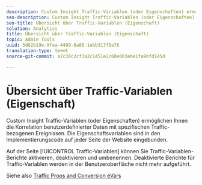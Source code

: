 ```yaml
---
description: Custom Insight Traffic-Variablen (oder Eigenschaften) ermöglichen Ihnen die Korrelation benutzerdefinierter Daten mit spezifischen Traffic-bezogenen Ereignissen. Die Eigenschaftsvariablen sind in den Implementierungscode auf jeder Seite der Website eingebunden.
seo-description: Custom Insight Traffic-Variablen (oder Eigenschaften) ermöglichen Ihnen die Korrelation benutzerdefinierter Daten mit spezifischen Traffic-bezogenen Ereignissen. Die Eigenschaftsvariablen sind in den Implementierungscode auf jeder Seite der Website eingebunden.
seo-title: Übersicht über Traffic-Variablen (Eigenschaft)
solution: Analytics
title: Übersicht über Traffic-Variablen (Eigenschaft)
topic: Admin Tools
uuid: 5d62b19e-9fea-4489-8a80-1ebb317f5a78
translation-type: tm+mt
source-git-commit: a2c38c2cf3a2c1451e2c60e003ebe1fa9bfd145d

---
```



# Übersicht über Traffic-Variablen (Eigenschaft)

Custom Insight Traffic-Variablen (oder Eigenschaften) ermöglichen Ihnen die Korrelation benutzerdefinierter Daten mit spezifischen Traffic-bezogenen Ereignissen. Die Eigenschaftsvariablen sind in den Implementierungscode auf jeder Seite der Website eingebunden.

Auf der Seite [!UICONTROL Traffic-Variablen] können Sie Traffic-Variablen-Berichte aktivieren, deaktivieren und umbenennen. Deaktivierte Berichte für Traffic-Variablen werden in der Benutzeroberfläche nicht mehr aufgeführt.

Siehe also [Traffic Props and Conversion eVars](/help/implement/analytics-terminology-basics/c-props-evars/props-evars.md)
